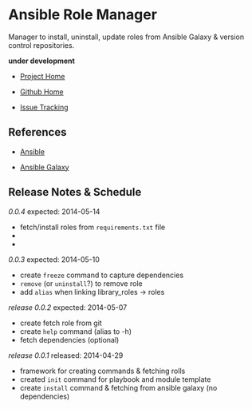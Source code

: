 Ansible Role Manager
=======================

Manager to install, uninstall, update roles from Ansible Galaxy &amp; version control repositories.

**under development**

- [Project Home](http://mirskytech.github.io/ansible-role-manager/)

- [Github Home](https://github.com/mirskytech/ansible-role-manager)

- [Issue Tracking](https://github.com/mirskytech/ansible-role-manager/issues)


References
----------------------

- [Ansible](http://docs.ansible.com/)

- [Ansible Galaxy](https://galaxy.ansible.com/explore#/)

Release Notes & Schedule
----------------------

*0.0.4*
expected: 2014-05-14

- fetch/install roles from `requirements.txt` file
-
-

*0.0.3*
expected: 2014-05-10

- create `freeze` command to capture dependencies
- `remove` (or `uninstall`?) to remove role
- add `alias` when linking library_roles -> roles

*release 0.0.2*
expected: 2014-05-07

- create fetch role from git
- create `help` command (alias to -h)
- fetch dependencies (optional)


*release 0.0.1*
released: 2014-04-29

- framework for creating commands & fetching rolls
- created `init` command for playbook and module template
- create `install` command & fetching from ansible galaxy (no dependencies)